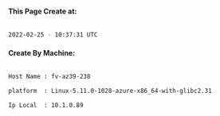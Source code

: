
   
#### This Page Create at:

```bash

2022-02-25 - 10:37:31 UTC

```

#### Create By Machine:

```bash

Host Name : fv-az39-238

platform  : Linux-5.11.0-1028-azure-x86_64-with-glibc2.31

Ip Local  : 10.1.0.89

```

